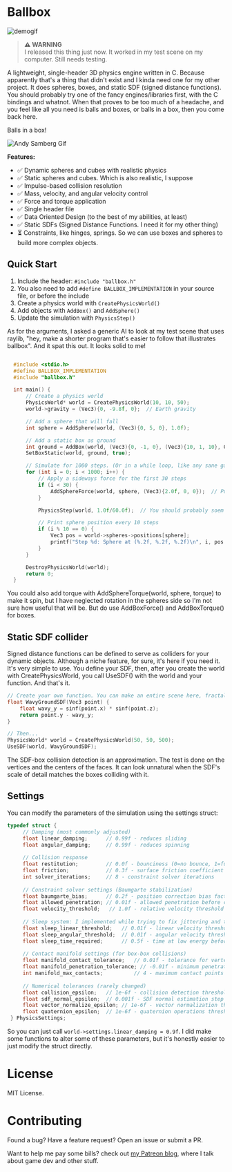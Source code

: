 # Ballbox


![demogif](./physicswip2.gif)

> **⚠️ WARNING**  
> I released this thing just now. It worked in my test scene on my computer. Still needs testing.


A lightweight, single-header 3D physics engine written in C. Because apparently that's a thing that didn't exist and I kinda need one for my other project. It does spheres, boxes, and static SDF (signed distance functions). You should probably try one of the fancy engines/libraries first, with the C bindings and whatnot. When that proves to be too much of a headache, and you feel like all you need is balls and boxes, or balls in a box, then you come back here.

Balls in a box!

![Andy Samberg Gif](https://i.gifer.com/Jm0S.gif)

**Features:**
- ✅ Dynamic spheres and cubes with realistic physics
- ✅ Static spheres and cubes. Which is also realistic, I suppose
- ✅ Impulse-based collision resolution
- ✅ Mass, velocity, and angular velocity control
- ✅ Force and torque application
- ✅ Single header file
- ✅ Data Oriented Design (to the best of my abilities, at least)
- ✅ Static SDFs (Signed Distance Functions. I need it for my other thing)
- ⏳ Constraints, like hinges, springs. So we can use boxes and spheres to build more complex objects.

## Quick Start

1. Include the header: `#include "ballbox.h"`
2. You also need to add `#define BALLBOX_IMPLEMENTATION` in your source file, or before the include
3. Create a physics world with `CreatePhysicsWorld()`
4. Add objects with `AddBox()` and `AddSphere()`
5. Update the simulation with `PhysicsStep()`

As for the arguments, I asked a generic AI to look at my test scene that uses raylib, "hey, make a shorter program that's easier to follow that illustrates ballbox". And it spat this out. It looks solid to me!

```c

  #include <stdio.h>
  #define BALLBOX_IMPLEMENTATION
  #include "ballbox.h"

  int main() {
      // Create a physics world
      PhysicsWorld* world = CreatePhysicsWorld(10, 10, 50);
      world->gravity = (Vec3){0, -9.8f, 0};  // Earth gravity

      // Add a sphere that will fall
      int sphere = AddSphere(world, (Vec3){0, 5, 0}, 1.0f);

      // Add a static box as ground
      int ground = AddBox(world, (Vec3){0, -1, 0}, (Vec3){10, 1, 10}, QuatIdentity());
      SetBoxStatic(world, ground, true);

      // Simulate for 1000 steps. (Or in a while loop, like any sane game developer. This AI is mad.)
      for (int i = 0; i < 1000; i++) {
          // Apply a sideways force for the first 30 steps
          if (i < 30) {
              AddSphereForce(world, sphere, (Vec3){2.0f, 0, 0});  // Push right
          }

          PhysicsStep(world, 1.0f/60.0f);  // You should probably soem kind of deltatime your engine provides

          // Print sphere position every 10 steps
          if (i % 10 == 0) {
              Vec3 pos = world->spheres->positions[sphere];
              printf("Step %d: Sphere at (%.2f, %.2f, %.2f)\n", i, pos.x, pos.y, pos.z);
          }
      }

      DestroyPhysicsWorld(world);
      return 0;
  }

```

You could also add torque with AddSphereTorque(world, sphere, torque) to make it spin, but I have neglected rotation in the spheres side so I'm not sure how useful that will be. But do use AddBoxForce() and AddBoxTorque() for boxes.

## Static SDF collider

Signed distance functions can be defined to serve as colliders for your dynamic objects. Although a niche feature, for sure, it's here if you need it. It's very simple to use. You define your SDF, then, after you create the world with CreatePhysicsWorld, you call UseSDF() with the world and your function. And that's it.

```c
// Create your own function. You can make an entire scene here, fractals, primitive objects, etc. 
float WavyGroundSDF(Vec3 point) {
    float wavy_y = sinf(point.x) * sinf(point.z);
    return point.y - wavy_y;
}

// Then...
PhysicsWorld* world = CreatePhysicsWorld(50, 50, 500);
UseSDF(world, WavyGroundSDF);
```
The SDF-box collision detection is an approximation. The test is done on the vertices and the centers of the faces. It can look unnatural when the SDF's scale of detail matches the boxes colliding with it. 


## Settings

You can modify the parameters of the simulation using the settings struct:
```c
typedef struct {
     // Damping (most commonly adjusted)
     float linear_damping;      // 0.99f - reduces sliding
     float angular_damping;     // 0.99f - reduces spinning
     
     // Collision response
     float restitution;         // 0.0f - bounciness (0=no bounce, 1=full bounce)
     float friction;            // 0.3f - surface friction coefficient
     int solver_iterations;     // 8 - constraint solver iterations
     
     // Constraint solver settings (Baumgarte stabilization)
     float baumgarte_bias;      // 0.2f - position correction bias factor
     float allowed_penetration; // 0.01f - allowed penetration before correction
     float velocity_threshold;   // 1.0f - relative velocity threshold for restitution
     
     // Sleep system: I implemented while trying to fix jittering and then neglected it. I suggest ignoring it for now.
     float sleep_linear_threshold;   // 0.01f - linear velocity threshold for sleep
     float sleep_angular_threshold;  // 0.01f - angular velocity threshold for sleep
     float sleep_time_required;      // 0.5f - time at low energy before sleeping
     
     // Contact manifold settings (for box-box collisions)
     float manifold_contact_tolerance;   // 0.01f - tolerance for vertex-inside-box detection
     float manifold_penetration_tolerance; // -0.01f - minimum penetration to accept (negative = allow touching)
     int manifold_max_contacts;          // 4 - maximum contact points per manifold
     
     // Numerical tolerances (rarely changed)
     float collision_epsilon;   // 1e-6f - collision detection threshold
     float sdf_normal_epsilon;  // 0.001f - SDF normal estimation step size
     float vector_normalize_epsilon; // 1e-6f - vector normalization threshold
     float quaternion_epsilon;  // 1e-6f - quaternion operations threshold
 } PhysicsSettings;
```

So you can just call `world->settings.linear_damping = 0.9f`. I did make some functions to alter some of these parameters, but it's honestly easier to just modify the struct directly. 


# License

MIT License.

# Contributing

Found a bug? Have a feature request? Open an issue or submit a PR. 

Want to help me pay some bills? check out [my Patreon blog](https://www.patreon.com/Diegomakesgames), where I talk about game dev and other stuff.

